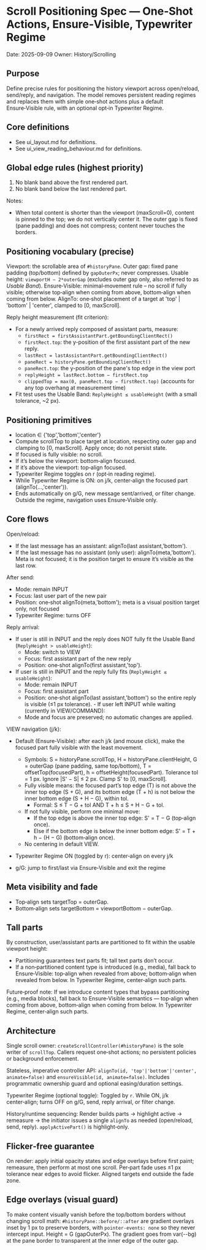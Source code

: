 # Scroll Positioning Spec — One‑Shot Actions, Ensure‑Visible, Typewriter Regime

Date: 2025-09-09
Owner: History/Scrolling

## Purpose
Define precise rules for positioning the history viewport across open/reload, send/reply, and navigation. The model removes persistent reading regimes and replaces them with simple one‑shot actions plus a default Ensure‑Visible rule, with an optional opt‑in Typewriter Regime.

## Core definitions
- See ui_layout.md for definitions.
- See ui_view_reading_behaviour.md for definitions.

## Global edge rules (highest priority)
1) No blank band above the first rendered part.
2) No blank band below the last rendered part.

Notes:
 - When total content is shorter than the viewport (maxScroll=0), content is pinned to the top; we do not vertically center it. The outer gap is fixed (pane padding) and does not compress; content never touches the borders.

## Positioning vocabulary (precise)
Viewport: the scrollable area of `#historyPane`.
Outer gap: fixed pane padding (top/bottom) defined by `gapOuterPx`; never compresses.
Usable height: `viewportH − 2*outerGap` (excludes outer gap only, also referred to as _Usable Band_).
Ensure‑Visible: minimal‑movement rule – no scroll if fully visible; otherwise top‑align when coming from above, bottom‑align when coming from below.
AlignTo: one‑shot placement of a target at 'top' | 'bottom' | 'center', clamped to [0, maxScroll].

Reply height measurement (fit criterion):
- For a newly arrived reply composed of assistant parts, measure:
   - `firstRect = firstAssistantPart.getBoundingClientRect()`
   - `firstRect.top`: the y-position of the first assistant part of the new reply.
   - `lastRect = lastAssistantPart.getBoundingClientRect()`
   - `paneRect = historyPane.getBoundingClientRect()`
   - `paneRect.top`: the y-position of the pane's top edge in the view port
   - `replyHeight = lastRect.bottom − firstRect.top`
   - `clippedTop = max(0, paneRect.top − firstRect.top)` (accounts for any top overhang at measurement time)
- Fit test uses the Usable Band: `ReplyHeight ≤ usableHeight` (with a small tolerance, ~2 px).

## Positioning primitives
   - location ∈ {'top','bottom','center'}
   - Compute scrollTop to place target at location, respecting outer gap and clamping to [0, maxScroll]. Apply once; do not persist state.
   - If focused is fully visible: no scroll.
   - If it’s below the viewport: bottom‑align focused.
   - If it’s above the viewport: top‑align focused.
   - Typewriter Regime toggles on r (opt‑in reading regime).
   - While Typewriter Regime is ON: on j/k, center‑align the focused part (alignTo(...,'center')).
   - Ends automatically on g/G, new message sent/arrived, or filter change. Outside the regime, navigation uses Ensure‑Visible only.

## Core flows

Open/reload:
   - If the last message has an assistant: alignTo(last assistant,'bottom').
   - If the last message has no assistant (only user): alignTo(meta,'bottom'). Meta is not focused; it is the position target to ensure it’s visible as the last row.

After send:
   - Mode: remain INPUT
   - Focus: last user part of the new pair
   - Position: one‑shot alignTo(meta,'bottom'); meta is a visual position target only, not focused
   - Typewriter Regime: turns OFF

Reply arrival:
   - If user is still in INPUT and the reply does NOT fully fit the Usable Band (`ReplyHeight > usableHeight`):
       - Mode: switch to VIEW
       - Focus: first assistant part of the new reply
       - Position: one‑shot alignTo(first assistant,'top').
   - If user is still in INPUT and the reply fully fits (`ReplyHeight ≤ usableHeight`):
       - Mode: remain INPUT
       - Focus: first assistant part
       - Position: one‑shot alignTo(last assistant,'bottom') so the entire reply is visible (≤1 px tolerance).
    - If user left INPUT while waiting (currently in VIEW/COMMAND):
       - Mode and focus are preserved; no automatic changes are applied.

VIEW navigation (j/k):
   - Default (Ensure‑Visible): after each j/k (and mouse click), make the focused part fully visible with the least movement.
       - Symbols: S = historyPane.scrollTop, H = historyPane.clientHeight, G = outerGap (pane padding, same top/bottom), T = offsetTop(focusedPart), h = offsetHeight(focusedPart). Tolerance tol = 1 px. Ignore |S' − S| ≤ 2 px. Clamp S' to [0, maxScroll].
       - Fully visible means: the focused part’s top edge (T) is not above the inner top edge (S + G), and its bottom edge (T + h) is not below the inner bottom edge (S + H − G), within tol.
          - Formal: S ≤ T − G + tol AND T + h ≤ S + H − G + tol.
       - If not fully visible, perform one minimal move:
          - If the top edge is above the inner top edge: S' = T − G (top‑align once).
          - Else if the bottom edge is below the inner bottom edge: S' = T + h − (H − G) (bottom‑align once).
       - No centering in default VIEW.
    
   - Typewriter Regime ON (toggled by r): center‑align on every j/k
   - g/G: jump to first/last via Ensure‑Visible and exit the regime

## Meta visibility and fade
   - Top‑align sets targetTop = outerGap.
   - Bottom‑align sets targetBottom = viewportBottom − outerGap.

## Tall parts
By construction, user/assistant parts are partitioned to fit within the usable viewport height:

- Partitioning guarantees text parts fit; tall text parts don’t occur.
- If a non‑partitioned content type is introduced (e.g., media), fall back to Ensure‑Visible: top‑align when revealed from above; bottom‑align when revealed from below. In Typewriter Regime, center‑align such parts.

Future‑proof note: If we introduce content types that bypass partitioning (e.g., media blocks), fall back to Ensure‑Visible semantics — top‑align when coming from above, bottom‑align when coming from below. In Typewriter Regime, center‑align such parts.

## Architecture

Single scroll owner:
`createScrollController(#historyPane)` is the sole writer of `scrollTop`. Callers request one‑shot actions; no persistent policies or background enforcement.

Stateless, imperative controller API:
`alignTo(id, 'top'|'bottom'|'center', animate=false)` and `ensureVisible(id, animate=false)`. Includes programmatic ownership guard and optional easing/duration settings.

Typewriter Regime (optional toggle):
Toggled by `r`. While ON, j/k center‑align; turns OFF on g/G, send, reply arrival, or filter change.

History/runtime sequencing:
Render builds parts → highlight active → remeasure → the initiator issues a single `alignTo` as needed (open/reload, send, reply). `applyActivePart()` is highlight‑only.

## Flicker‑free guarantee
On render: apply initial opacity states and edge overlays before first paint; remeasure, then perform at most one scroll. Per‑part fade uses ≤1 px tolerance near edges to avoid flicker. Aligned targets end outside the fade zone.

## Edge overlays (visual guard)
To make content visually vanish before the top/bottom borders without changing scroll math:
`#historyPane::before/::after` are gradient overlays inset by 1 px to preserve borders, with `pointer-events: none` so they never intercept input. Height = G (gapOuterPx). The gradient goes from var(--bg) at the pane border to transparent at the inner edge of the outer gap.
